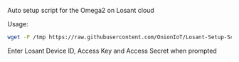 Auto setup script for the Omega2 on Losant cloud

Usage:
```bash
wget -P /tmp https://raw.githubusercontent.com/OnionIoT/Losant-Setup-Script/master/losant_setup.sh; sh /tmp/losant_setup.sh; rm /tmp/losant_setup.sh;
```
Enter Losant Device ID, Access Key and Access Secret when prompted
